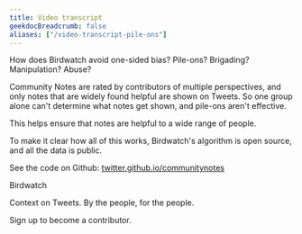 ```yaml
---
title: Video transcript
geekdocBreadcrumb: false
aliases: ["/video-transcript-pile-ons"]
---
```


How does Birdwatch avoid one-sided bias? Pile-ons? Brigading? Manipulation? Abuse?

Community Notes are rated by contributors of multiple perspectives, and only notes that are widely found helpful are shown on Tweets. So one group alone can't determine what notes get shown, and pile-ons aren't effective.

This helps ensure that notes are helpful to a wide range of people.

To make it clear how all of this works, Birdwatch's algorithm is open source, and all the data is public.

See the code on Github: [twitter.github.io/communitynotes](https://twitter.github.io/communitynotes)

Birdwatch

Context on Tweets. By the people, for the people.

Sign up to become a contributor.
